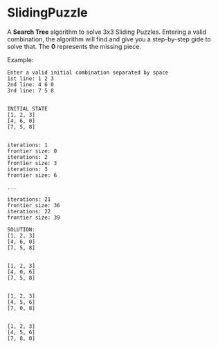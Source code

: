 # SlidingPuzzle

A **Search Tree** algorithm to solve 3x3 Sliding Puzzles. Entering a valid combination, the algorithm will find and give you a step-by-step gide to solve that. The **0** represents the missing piece.

Example:
```
Enter a valid initial combination separated by space
1st line: 1 2 3
2nd line: 4 6 0 
3rd line: 7 5 8


INITIAL STATE
[1, 2, 3]
[4, 6, 0]
[7, 5, 8]


iterations: 1
frontier size: 0
iterations: 2
frontier size: 3
iterations: 3
frontier size: 6

...

iterations: 21
frontier size: 36
iterations: 22
frontier size: 39

SOLUTION:
[1, 2, 3]
[4, 6, 0]
[7, 5, 8]


[1, 2, 3]
[4, 0, 6]
[7, 5, 8]


[1, 2, 3]
[4, 5, 6]
[7, 0, 8]


[1, 2, 3]
[4, 5, 6]
[7, 8, 0]
```
